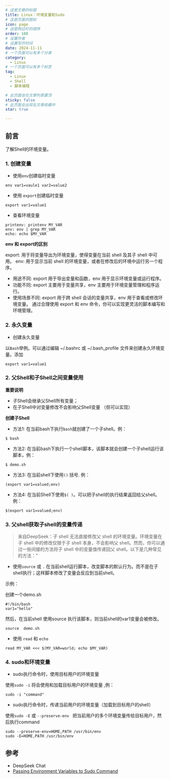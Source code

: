```yaml
---
# 这是文章的标题
title: Linux：环境变量和Sudo
# 这是页面的图标
icon: page
# 这是侧边栏的顺序
order: 100
# 设置作者
# 设置写作时间
date: 2024-11-11
# 一个页面可以有多个分类
category:
  - Linux
# 一个页面可以有多个标签
tag:
  - Linux
  - Shell
  - 脚本编程

# 此页面会在文章列表置顶
sticky: false
# 此页面会出现在文章收藏中
star: true

---
```


## 前言

了解Shell的环境变量。

### 1. 创建变量

- 使用`env`创建临时变量

```shell
env var1=vaule1 var2=value2 
```

- 使用 `export`创建临时变量

```shell
export var1=value1
```

- 查看环境变量
```
printenv: printenv MY_VAR
env: env | grep MY_VAR
echo: echo $MY_VAR
```

**env 和 export的区别**

export: 用于将变量导出为环境变量，使得变量在当前 shell 及其子 shell 中可用。
env: 用于显示当前 shell 的环境变量，或者在修改后的环境中运行另一个程序。
- 用途不同: export 用于导出变量和函数，env 用于显示环境变量或运行程序。
- 功能不同: export 主要用于变量共享，env 主要用于环境变量管理和程序运行。
- 使用场景不同: export 用于跨 shell 会话的变量共享，env 用于查看或修改环境变量。
通过合理使用 export 和 env 命令，你可以实现更灵活的脚本编写和环境管理。

### 2. 永久变量

- 创建永久变量

以`Bash`举例。可以通过编辑 ~/.bashrc 或 ~/.bash_profile 文件来创建永久环境变量。添加
```
export var1=value1
```

### 2. 父Shell和子Shell之间变量使用


**重要说明**

- 子Shell会继承父Shell所有变量；
- 在子Shell中对变量修改不会影响父Shell变量 （但可以实现）


**创建子Shell**

- 方法1: 在当前bash下执行`bash`就创建了一个子shell。例：
```shell
$ bash
```

- 方法2: 在当前bash下执行一个shell脚本，该脚本就会创建一个子shell运行该脚本，例：

```shell
$ demo.sh
```

- 方法3: 在当前shell下使用`()` 括号.  例：
```shell
(export var1=valued;env)
```
- 方法4: 在当前Shell下使用`$( )`。可以把子shell的执行结果返回给父shell。例：

```shell
$(export var1=valued;env)
```




### 3. 父shell获取子shell的变量传递

> 来自DeepSeek：子 shell 无法直接修改父 shell 的环境变量。环境变量在子 shell 中的修改仅限于子 shell 本身，不会影响父 shell。然而，你可以通过一些间接的方法将子 shell 中的变量值传递回父 shell。以下是几种常见的方法："

- 使用`source` 或 `.` 在当前shell运行脚本，改变脚本的默认行为。而不是在子shell执行；这样脚本修改了变量会反应到当前shell。

示例：

创建一个demo.sh
```shell
#!/bin/bash
var1="hello"
```
然后，在当前shell 使用source 执行该脚本，则当前shell的var1变量会被修改。

```shell
source  demo.sh
```

- 使用 `read` 和 `echo`

```shell
read MY_VAR <<< $(MY_VAR=world; echo $MY_VAR)
```



### 4. sudo和环境变量


- sudo执行命令时，使用目标用户的环境变量

使用`sudo -i`  将会使用和加载目标用户的环境变量 ,例：

```shell
sudo -i "command"
```

- sudo执行命令时，传递当前用户的环境变量（加载到目标用户的shell）

使用`sudo -E`  或 `--preserve-env ` 把当前用户的多个环境变量传给目标用户，然后执行command

```shell
sudo --preserve-env=HOME,PATH /usr/bin/env
sudo -E=HOME,PATH /usr/bin/env
```

## 参考

- DeepSeek Chat
- [Passing Environment Variables to Sudo Command](https://www.petefreitag.com/blog/environment-variables-sudo/)
